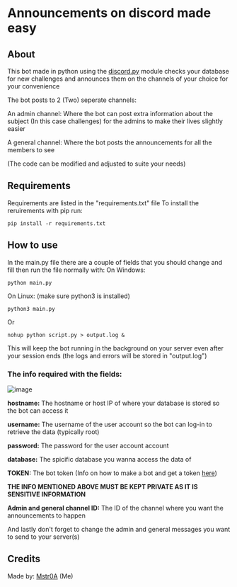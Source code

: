 # Announcements on discord made easy
## About 
This bot made in python using the [discord.py](https://pypi.org/project/discord.py/) module checks your database for new challenges and announces them on the channels of your choice for your convenience

The bot posts to 2 (Two) seperate channels:

An admin channel: Where the bot can post extra information about the subject (In this case challenges) for the admins to make their lives slightly easier

A general channel: Where the bot posts the announcements for all the members to see

(The code can be modified and adjusted to suite your needs)

## Requirements
Requirements are listed in the "requirements.txt" file
To install the reruirements with pip run:
```
pip install -r requirements.txt
```

## How to use
In the main.py file there are a couple of fields that you should change and fill then run the file normally with: 
On Windows:
```
python main.py
```
On Linux:
(make sure python3 is installed)
```
python3 main.py
```

Or 
```
nohup python script.py > output.log &
```
This will keep the bot running in the background on your server even after your session ends (the logs and errors will be stored in "output.log")

### The info required with the fields:

![image](https://github.com/Mstr0A/New-Challenge-Discord-Bot/assets/79792105/63f52d1f-ea34-4c27-912e-133abf530877)


**hostname:**
The hostname or host IP of where your database is stored so the bot can access it

**username:** The username of the user account so the bot can log-in to retrieve the data (typically root)

**password:**
The password for the user account account

**database:**
The spicific database you wanna access the data of

**TOKEN:**
The bot token (Info on how to make a bot and get a token [here](https://discord.com/developers/docs/intro))

**THE INFO MENTIONED ABOVE MUST BE KEPT PRIVATE AS IT IS SENSITIVE INFORMATION**

**Admin and general channel ID:**
The ID of the channel where you want the announcements to happen

And lastly don't forget to change the admin and general messages you want to send to your server(s)

## Credits
Made by: [Mstr0A](https://github.com/Mstr0A) (Me)

